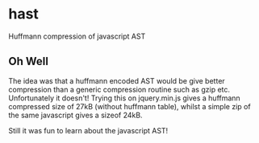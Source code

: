 # hast
Huffmann compression of javascript AST

## Oh Well

The idea was that a huffmann encoded AST would be give better compression than a generic compression routine such as gzip etc. Unfortunately it doesn't! Trying this on jquery.min.js gives a huffmann compressed size of 27kB (without huffmann table), whilst a simple zip of the same javascript gives a sizeof 24kB.

Still it was fun to learn about the javascript AST!